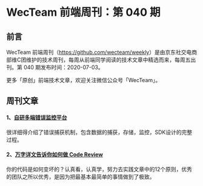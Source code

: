 # WecTeam 前端周刊：第 040 期

## 前言

WecTeam 前端周刊（<https://github.com/wecteam/weekly>）是由京东社交电商部维C团维护的技术周刊，每周从前端同学阅读的技术文章中精选而来，每周五出刊。第 040 期发布时间：2020-07-03。

更多「原创」前端技术文章，欢迎关注微信公众号「WecTeam」。

## 周刊文章

#### 1、[自研多端错误监控平台](https://juejin.im/post/5ec5dba8f265da76e81a2455)

很详细得介绍了错误捕获机制，包含数据的捕获，存储，监控，SDK设计的完整过程。

#### 2、[万字详文告诉你如何做 Code Review](https://mp.weixin.qq.com/s/c3RApB8a98tWahgC9mahJg)

你的代码是如何变坏的？认真看，认真学，努力去实践文章中的12个原则，优秀的团队之所以优秀，是因为把最基本最简单的事情做到了极致。
